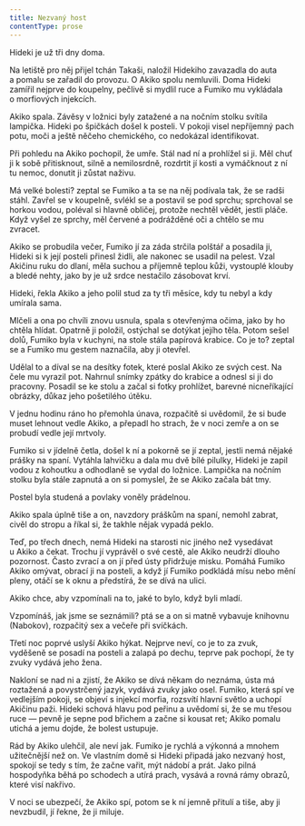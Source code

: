 ```yaml
---
title: Nezvaný host
contentType: prose
---
```


<section>

Hideki je už tři dny doma.

Na letiště pro něj přijel tchán Takaši, naložil Hidekiho zavazadla do auta a pomalu se zařadil do provozu. O Akiko spolu nemluvili. Doma Hideki zamířil nejprve do koupelny, pečlivě si mydlil ruce a Fumiko mu vykládala o morfiových injekcích.

Akiko spala. Závěsy v ložnici byly zatažené a na nočním stolku svítila lampička. Hideki po špičkách došel k posteli. V pokoji visel nepříjemný pach potu, moči a ještě něčeho chemického, co nedokázal identifikovat.

Při pohledu na Akiko pochopil, že umře. Stál nad ní a prohlížel si ji. Měl chuť ji k sobě přitisknout, silně a nemilosrdně, rozdrtit jí kosti a vymáčknout z ní tu nemoc, donutit ji zůstat naživu.

Má velké bolesti? zeptal se Fumiko a ta se na něj podívala tak, že se radši stáhl. Zavřel se v koupelně, svlékl se a postavil se pod sprchu; sprchoval se horkou vodou, poléval si hlavně obličej, protože nechtěl vědět, jestli pláče. Když vyšel ze sprchy, měl červené a podrážděné oči a chtělo se mu zvracet.

Akiko se probudila večer, Fumiko jí za záda strčila polštář a posadila ji, Hideki si k její posteli přinesl židli, ale nakonec se usadil na pelest. Vzal Akičinu ruku do dlaní, měla suchou a příjemně teplou kůži, vystouplé klouby a bledé nehty, jako by je už srdce nestačilo zásobovat krví.

Hideki, řekla Akiko a jeho polil stud za ty tři měsíce, kdy tu nebyl a kdy umírala sama.

Mlčeli a ona po chvíli znovu usnula, spala s otevřenýma očima, jako by ho chtěla hlídat. Opatrně ji položil, ostýchal se dotýkat jejího těla. Potom sešel dolů, Fumiko byla v kuchyni, na stole stála papírová krabice. Co je to? zeptal se a Fumiko mu gestem naznačila, aby ji otevřel.

Udělal to a díval se na desítky fotek, které poslal Akiko ze svých cest. Na čele mu vyrazil pot. Nahrnul snímky zpátky do krabice a odnesl si ji do pracovny. Posadil se ke stolu a začal si fotky prohlížet, barevné nicneříkající obrázky, důkaz jeho pošetilého útěku.

V jednu hodinu ráno ho přemohla únava, rozpačitě si uvědomil, že si bude muset lehnout vedle Akiko, a přepadl ho strach, že v noci zemře a on se probudí vedle její mrtvoly.

Fumiko si v jídelně četla, došel k ní a pokorně se jí zeptal, jestli nemá nějaké prášky na spaní. Vytáhla lahvičku a dala mu dvě bílé pilulky, Hideki je zapil vodou z kohoutku a odhodlaně se vydal do ložnice. Lampička na nočním stolku byla stále zapnutá a on si pomyslel, že se Akiko začala bát tmy.

Postel byla studená a povlaky voněly prádelnou.

Akiko spala úplně tiše a on, navzdory práškům na spaní, nemohl zabrat, civěl do stropu a říkal si, že takhle nějak vypadá peklo.

Teď, po třech dnech, nemá Hideki na starosti nic jiného než vysedávat u Akiko a čekat. Trochu jí vyprávěl o své cestě, ale Akiko neudrží dlouho pozornost. Často zvrací a on jí před ústy přidržuje misku. Pomáhá Fumiko Akiko omývat, obrací ji na posteli, a když jí Fumiko podkládá mísu nebo mění pleny, otáčí se k oknu a předstírá, že se dívá na ulici.

Akiko chce, aby vzpomínali na to, jaké to bylo, když byli mladí.

Vzpomínáš, jak jsme se seznámili? ptá se a on si matně vybavuje knihovnu (Nabokov), rozpačitý sex a večeře při svíčkách.

Třetí noc poprvé uslyší Akiko hýkat. Nejprve neví, co je to za zvuk, vyděšeně se posadí na posteli a zalapá po dechu, teprve pak pochopí, že ty zvuky vydává jeho žena.

Nakloní se nad ni a zjistí, že Akiko se dívá někam do neznáma, ústa má roztažená a povystrčený jazyk, vydává zvuky jako osel. Fumiko, která spí ve vedlejším pokoji, se objeví s injekcí morfia, rozsvítí hlavní světlo a uchopí Akičinu paži. Hideki schová hlavu pod peřinu a uvědomí si, že se mu třesou ruce — pevně je sepne pod břichem a začne si kousat ret; Akiko pomalu utichá a jemu dojde, že bolest ustupuje.

Rád by Akiko ulehčil, ale neví jak. Fumiko je rychlá a výkonná a mnohem užitečnější než on. Ve vlastním domě si Hideki připadá jako nezvaný host, spokojí se tedy s tím, že začne vařit, mýt nádobí a prát. Jako pilná hospodyňka běhá po schodech a utírá prach, vysává a rovná rámy obrazů, které visí nakřivo.

V noci se ubezpečí, že Akiko spí, potom se k ní jemně přitulí a tiše, aby ji nevzbudil, jí řekne, že ji miluje.

</section>
